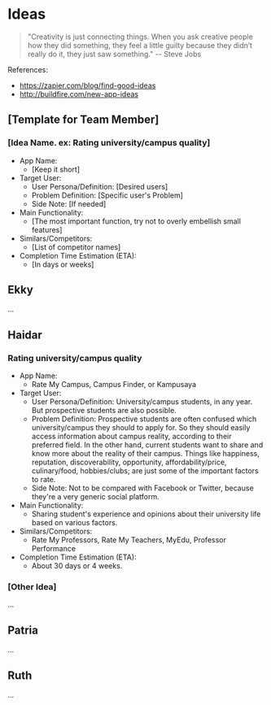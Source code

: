 Ideas
=====

> "Creativity is just connecting things. When you ask creative people how they did something, they feel a little guilty because they didn’t really do it, they just saw something." -- Steve Jobs

References:  
+ https://zapier.com/blog/find-good-ideas
+ http://buildfire.com/new-app-ideas

[Template for Team Member]
--------------------------

### [Idea Name. ex: Rating university/campus quality]

+ App Name:
  + [Keep it short]
+ Target User:
  + User Persona/Definition: [Desired users]
  + Problem Definition: [Specific user's Problem]
  + Side Note: [If needed]
+ Main Functionality:
  + [The most important function, try not to overly embellish small features]
+ Similars/Competitors:
  + [List of competitor names]
+ Completion Time Estimation (ETA):
  + [In days or weeks]

Ekky
----

...

Haidar
------

### Rating university/campus quality

+ App Name:
  + Rate My Campus, Campus Finder, or Kampusaya
+ Target User:
  + User Persona/Definition: University/campus students, in any year. But prospective students are also possible.
  + Problem Definition: Prospective students are often confused which university/campus they should to apply for. So they should easily access information about campus reality, according to their preferred field. In the other hand, current students want to share and know more about the reality of their campus. Things like happiness, reputation, discoverability, opportunity, affordability/price, culinary/food, hobbies/clubs; are just some of the important factors to rate.
  + Side Note: Not to be compared with Facebook or Twitter, because they're a very generic social platform.
+ Main Functionality:
  + Sharing student's experience and opinions about their university life based on various factors.
+ Similars/Competitors:
  + Rate My Professors, Rate My Teachers, MyEdu, Professor Performance
+ Completion Time Estimation (ETA):
  + About 30 days or 4 weeks.

### [Other Idea]

...

Patria
------

...

Ruth
----

...
